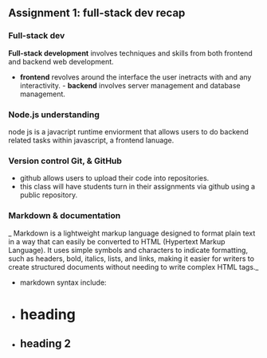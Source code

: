 ## Assignment 1: full-stack dev recap

### Full-stack dev

**Full-stack development** involves techniques and skills from both frontend and backend web development.

- **frontend** revolves around the interface the user inetracts with and any interactivity. - **backend** involves server management and database management.

### Node.js understanding

node js is a javacript runtime enviorment that allows users to do backend related tasks within javascript, a frontend lanuage.

### Version control Git, & GitHub

- github allows users to upload their code into repositories.
- this class will have students turn in their assignments via github using a public repository.

### Markdown & documentation

_ Markdown is a lightweight markup language designed to format plain text in a way that can easily be converted to HTML (Hypertext Markup Language). It uses simple symbols and characters to indicate formatting, such as headers, bold, italics, lists, and links, making it easier for writers to create structured documents without needing to write complex HTML tags._

- markdown syntax include:
- # heading
- ## heading 2
